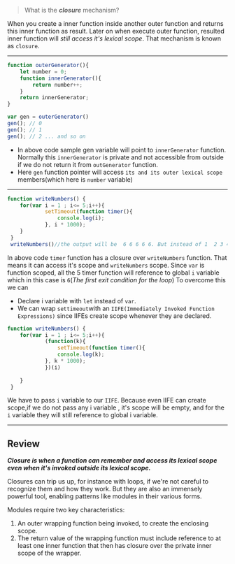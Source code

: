 > What is the ***closure*** mechanism?

When you create a inner function inside another outer function and returns this inner function as result. Later on when execute outer function, resulted  inner function will _still access it's lexical scope_. That mechanism is known as `closure`. 
***
```javascript
function outerGenerator(){
    let number = 0;
    function innerGenerator(){
        return number++;
    }
    return innerGenerator;
}

var gen = outerGenerator()
gen(); // 0
gen(); // 1
gen(); // 2 ... and so on
```

- In above code sample gen variable will point to `innerGenerator` function. Normally this `innerGenerator` is private and not accessible from outside if we do not return it from `outGenerator` function. 
- Here `gen` function pointer will access `its and its outer lexical scope` members(which here is `number` variable)

***

```javascript
function writeNumbers() {
    for(var i = 1 ; i<= 5;i++){
            setTimeout(function timer(){
                console.log(i);
            }, i * 1000);
    }
 }
 writeNumbers()//the output will be  6 6 6 6 6. But instead of 1  2 3 4 5 why we got such a result?
```
In above code `timer` function has a closure over `writeNumbers` function. That means it can access it's scope and `writeNumbers` scope. Since `var` is function scoped, all the 5 timer function will reference to global `i` variable which in this case is `6`(_The first exit condition for the loop_)
To overcome this we can 
- Declare i variable with `let` instead of `var`.
- We can wrap `settimeout`with an `IIFE(Immediately Invoked Function Expressions)` since IIFEs create scope whenever they are declared.
```javascript
function writeNumbers() {
    for(var i = 1 ; i<= 5;i++){
            (function(k){
                setTimeout(function timer(){
                console.log(k);
            }, k * 1000);
            })(i)
            
    }
 }
```
We have to pass `i` variable to our `IIFE`. Because even IIFE can create scope,if we do not pass any i variable , it's scope will be empty, and for the `i` variable they will still reference to global i variable.
***
## Review

***Closure is when a function can remember and access its lexical scope even when it's invoked outside its lexical scope.***

Closures can trip us up, for instance with loops, if we're not careful to recognize them and how they work. But they are also an immensely powerful tool, enabling patterns like modules in their various forms.

Modules require two key characteristics: 
1. An outer wrapping function being invoked, to create the enclosing scope.
2. The return value of the wrapping function must include reference to at least one inner function that then has closure over the private inner scope of the wrapper.
